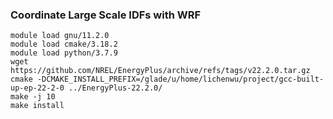 ### Coordinate Large Scale IDFs with WRF

```
module load gnu/11.2.0
module load cmake/3.18.2
module load python/3.7.9
wget https://github.com/NREL/EnergyPlus/archive/refs/tags/v22.2.0.tar.gz
cmake -DCMAKE_INSTALL_PREFIX=/glade/u/home/lichenwu/project/gcc-built-up-ep-22-2-0 ../EnergyPlus-22.2.0/
make -j 10
make install
```
